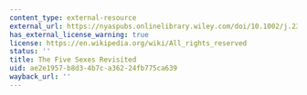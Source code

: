 ```yaml
---
content_type: external-resource
external_url: https://nyaspubs.onlinelibrary.wiley.com/doi/10.1002/j.2326-1951.2000.tb03504.x
has_external_license_warning: true
license: https://en.wikipedia.org/wiki/All_rights_reserved
status: ''
title: The Five Sexes Revisited
uid: ae2e1957-b8d3-4b7c-a362-24fb775ca639
wayback_url: ''
---
```

